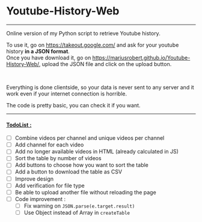 # Youtube-History-Web
<hr>

Online version of my Python script to retrieve Youtube history.

To use it, go on https://takeout.google.com/ and ask for your youtube history **in a JSON format**.  
Once you have download it, go on https://mariusrobert.github.io/Youtube-History-Web/, upload the JSON file and click on the upload button.

<br>

Everything is done clientside, so your data is never sent to any server and 
it work even if your internet connection is horrible.

The code is pretty basic, you can check it if you want.

<hr>

#### <u> TodoList :</u>
- [ ] Combine videos per channel and unique videos per channel
- [ ] Add channel for each video
- [ ] Add no longer available videos in HTML (already calculated in JS)
- [ ] Sort the table by number of videos
- [ ] Add buttons to choose how you want to sort the table
- [ ] Add a button to download the table as CSV
- [ ] Improve design
- [ ] Add verification for file type
- [ ] Be able to upload another file without reloading the page
- [ ] Code improvement :
  - [ ] Fix warning on `JSON.parse(e.target.result)`
  - [ ] Use Object instead of Array in `createTable`